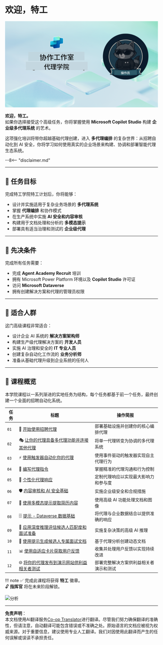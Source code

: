 <!--
CO_OP_TRANSLATOR_METADATA:
{
  "original_hash": "24fcbe9a57d3439e05f8866e550c0a84",
  "translation_date": "2025-10-18T03:07:29+00:00",
  "source_file": "docs/operative-preview/README.md",
  "language_code": "zh"
}
-->
# 欢迎，特工

![Copilot Studio Agent Academy Operative](../../../../translated_images/mcs-agent-academy-operative-banner.a936fde2d84d1b89cfdbb18f2ef98a24b970727bad45fd3ba072ada68200e6fc.zh.png)

**欢迎，特工。**  
如果你选择接受这个高级任务，你将掌握使用 **Microsoft Copilot Studio** 构建 **企业级多代理系统** 的艺术。

这项强化培训将带你超越基础代理创建，进入 **多代理编排** 的复杂世界：从招聘自动化到 AI 安全，你将学习如何使用真实的企业场景来构建、协调和部署智能代理生态系统。

--8<-- "disclaimer.md"

---

## 🎯 任务目标

完成特工学院特工计划后，你将能够：

- 设计并实施适用于复杂业务场景的 **多代理系统**
- 掌握 **代理编排** 和协作模式
- 在生产系统中实施 **AI 安全和内容审核**
- 构建用于文档处理和分析的 **多模态提示**
- 部署具有适当治理和测试的 **企业级代理**

---

## 🧪 先决条件

完成所有任务需要：

- 完成 **Agent Academy Recruit** 培训
- 拥有 Microsoft Power Platform 环境以及 **Copilot Studio** 许可证
- 访问 **Microsoft Dataverse**
- 拥有创建解决方案和代理的管理员权限

---

## 🧬 适合人群

这门高级课程非常适合：

- 设计企业 AI 系统的 **解决方案架构师**
- 构建生产级代理解决方案的 **开发人员**
- 实施 AI 治理和安全的 **IT 专业人员**
- 创建复杂自动化工作流的 **业务分析师**
- 准备从基础代理升级到企业系统的任何人

---

## 🧭 课程概览

本学院课程以一系列渐进的实地任务为结构，每个任务都基于前一个任务，最终创建一个全面的招聘自动化系统。

| 任务 | 标题 | 操作简报 |
|------|------|----------|
| `01` | 🚨 [开始使用招聘代理](./01-get-started/README.md) | 部署基础设施并创建你的核心编排代理 |
| `02` | 🎭 [让你的代理具备多代理功能并连接其他代理](./02-multi-agent/README.md) | 将单一代理转变为协调的多代理系统 |
| `03` | ⚡ [使用触发器自动化你的代理](./03-automate-triggers/README.md) | 使用事件驱动的触发器实现自主代理行为 |
| `04` | 📝 [编写代理指令](./04-agent-instructions/README.md) | 掌握精准的代理沟通和行为控制 |
| `05` | 💬 [个性化代理响应](./05-agent-responses/README.md) | 定制代理响应以实现最大影响力和参与度 |
| `06` | 🛡️ [内容审核和 AI 安全基础](./06-ai-safety/README.md) | 实施企业级安全和合规措施 |
| `07` | 🎨 [使用多模态提示提取简历内容](./07-multimodal-prompts/README.md) | 使用高级 AI 功能处理文档和图像 |
| `08` | 🗄️ [提示 - Dataverse 数据基础](./08-dataverse-grounding/README.md) | 将代理与企业数据结合以提供准确的响应 |
| `09` | 🧠 [应用深度推理评估候选人匹配度和面试准备](./09-deep-reasoning/README.md) | 实施复杂决策的高级 AI 推理 |
| `10` | 📄 [使用提示生成候选人专属面试文档](./10-generate-documents/README.md) | 基于代理分析创建动态文档 |
| `11` | 📊 [使用自适应卡片获取用户反馈](./11-obtain-user-feedback/README.md) | 收集并处理用户反馈以实现持续改进 |
| `12` | 🌐 [将你的代理发布到演示网站供利益相关者测试](./12-demo-website/README.md) | 部署完整解决方案供利益相关者演示和测试 |

!!! note
    ✅ 完成此课程将获得 **特工** 徽章。  
    🔓 **指挥官** 将在未来阶段解锁。

<!-- markdownlint-disable-next-line MD033 -->
<img src="https://m365-visitor-stats.azurewebsites.net/agent-academy/operative" alt="分析" />

---

**免责声明**：  
本文档使用AI翻译服务[Co-op Translator](https://github.com/Azure/co-op-translator)进行翻译。尽管我们努力确保翻译的准确性，但请注意，自动翻译可能包含错误或不准确之处。原始语言的文档应被视为权威来源。对于重要信息，建议使用专业人工翻译。我们对因使用此翻译而产生的任何误解或误读不承担责任。